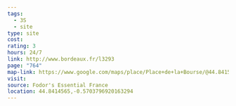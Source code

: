 ```yaml
---
tags:
  - 3S
  - site
type: site
cost: 
rating: 3
hours: 24/7
link: http://www.bordeaux.fr/l3293
page: "764"
map-link: https://www.google.com/maps/place/Place+de+la+Bourse/@44.8415287,-0.574736,17z/data=!3m1!4b1!4m6!3m5!1s0xd5527d1a32e69b3:0x174e5d3e97b80b10!8m2!3d44.841525!4d-0.5698651!16s%2Fm%2F0wh8fm9?entry=ttu&g_ep=EgoyMDI0MTAxMy4wIKXMDSoASAFQAw%3D%3D
visit: 
source: Fodor's Essential France
location: 44.8414565,-0.5703796920163294
---
```

